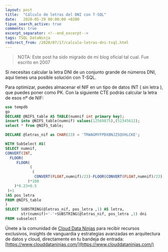 ```yaml
---
layout: post
title:  "Cálculo de letras del DNI con T-SQL"
date:   2020-05-29 00:00:00 +0200
tipue_search_active: true
comments: true
excerpt_separator: <!--end_excerpt-->
tags: TSQL DataNinja
redirect_from: /2020/07/17/calculo-letras-dni-tsql.html
---
```


>NOTA: Este post ha sido migrado de mi blog oficial tal cual. Fue escrito en 2007

Si necesitas calcular la letra DNI de un conjunto grande de números DNI, aqui tienes una posible solución con T-SQL. 

Para optimizar, puedes almacenar el NIF en un tipo de datos INT ( sin letra ), que puedes poner como PK. Con la siguiente CTE podrás calcular la letra de esos nº de NIF:

<!--end_excerpt-->

```sql
use tempdb
go
DECLARE @NIFS_table AS TABLE(numnif int primary key);
insert into @NIFS_table(numnif) values(12569875),(52345612);
select * from @NIFS_table;

DECLARE @letras_nif as CHAR(23) = 'TRWAGMYFPDXBNJZSQVHLCKE';

WITH SubSelect AS(
SELECT numnif,
CONVERT(INT,
  FLOOR(
     FLOOR(
           (
            (
             CONVERT(FLOAT,numnif)/23)-FLOOR(CONVERT(FLOAT,numnif)/23)
          )*100
    )*0.23+0.5
 )+1
)AS pos_letra
FROM @NIFS_table
)
SELECT SUBSTRING(@letras_nif, pos_letra ,1) AS letra,
       str(numnif)+'-'+SUBSTRING(@letras_nif, pos_letra ,1) dni        
FROM subselect
```

Únete a la comunidad de [Cloud Data Ninjas](https://www.clouddataninjas.com/) para recibir recursos exclusivos, insights de vanguardia y estrategias avanzadas en arquitectura de datos y cloud, directamente en tu bandeja de entrada: [https://www.clouddataninjas.com/](https://www.clouddataninjas.com/)
